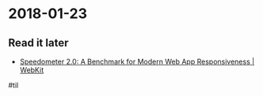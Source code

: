 # 2018-01-23

## Read it later

* [Speedometer 2.0: A Benchmark for Modern Web App Responsiveness | WebKit](https://webkit.org/blog/8063/speedometer-2-0-a-benchmark-for-modern-web-app-responsiveness/)


#til
